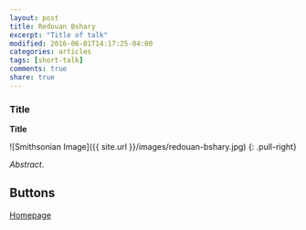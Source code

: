 ```yaml
---
layout: post
title: Redouan Bshary
excerpt: "Title of talk"
modified: 2016-06-01T14:17:25-04:00
categories: articles
tags: [short-talk]
comments: true
share: true
---
```


### Title

**Title**

![Smithsonian Image]({{ site.url }}/images/redouan-bshary.jpg)
{: .pull-right}

*Abstract*.


## Buttons

<div markdown="0"><a href="https://www2.unine.ch/ethol/page-5883.html" class="btn">Homepage</a></div>
